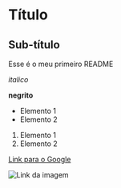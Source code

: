 # Título

## Sub-título

Esse é o meu primeiro README

*italico*

**negrito**

- Elemento 1
- Elemento 2

1) Elemento 1
2) Elemento 2

[Link para o Google](http://google.com)

![Link da imagem](https://noataque.com.br/wp-content/uploads/2025/03/FotoJet-7-7-900x506.jpg)
